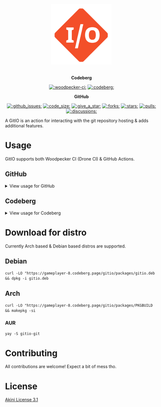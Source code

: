 <p align="center" style="white-space: pre-line;">
  <a href="https://gameplayer-8.codeberg.page/gitio" class="no-highlight">
    <img src="docs/gitio.png" width="200" alt=":gitio-splash:">
  </a>
</p>

<p align="center">
  <b>Codeberg</b>
</p>

<p align="center">
  <a href="https://ci.codeberg.org/repos/12564"><img alt=":woodpecker-ci:" src="https://ci.codeberg.org/api/badges/12564/status.svg" height="20" /></a>
  <a href="https://codeberg.org/GamePlayer-8/gitio"><img alt=":codeberg:" src="https://codeberg.org/Codeberg/GetItOnCodeberg/media/branch/main/get-it-on-neon-blue.png" height="20" /></a>
</p>
<p align="center">
  <b>GitHub</b>
</p>

<p align="center">
  <a href="issues"><img alt=":github_issues:" src="https://img.shields.io/github/issues/GamePlayer-8/gitio" height="20" /></a>
  <a href="discussions"><img alt=":code_size:" src="https://img.shields.io/github/languages/code-size/GamePlayer-8/gitio" height="20" /></a>
  <a href="https://github.com/GamePlayer-8/gitio"><img alt=":give_a_star:" src="https://img.shields.io/badge/Give_a-Star_⭐-green" height="20" /></a>
  <a href="https://github.com/GamePlayer-8/gitio"><img alt=":forks:" src="https://img.shields.io/github/forks/GamePlayer-8/gitio" height="20" /></a>
  <a href="https://github.com/GamePlayer-8/gitio"><img alt=":stars:" src="https://img.shields.io/github/stars/GamePlayer-8/gitio" height="20" /></a>
  <a href="pulls"><img alt=":pulls:" src="https://img.shields.io/github/issues-pr/GamePlayer-8/gitio" height="20" /></a>
  <a href="discussions"><img alt=":discussions:" src="https://img.shields.io/github/discussions/GamePlayer-8/gitio" height="20" /></a>
</p>

A GitIO is an action for interacting with the git repository hosting & adds additional features.

# Usage

GitIO supports both Woodpecker CI (Drone CI) & GitHub Actions.

## GitHub
<details>
<summary>View usage for GitHub</summary>
The usage is as follows:

```yaml
name: Your great workflow

on:
  push:
    branches:
      - master

jobs:
  build:
    runs-on: ubuntu-latest

    steps:
      - name: Checkout
        uses: gameplayer-8/gitio@v1
```

### Advanced options

Checkout with `git clone` advanced functionality:

```yaml
- name: Checkout
  uses: gameplayer-8/gitio@v1
  with:
    type: 'checkout'
    cmd: '--recursive -b gh-pages'
    wizard: 'true'
```

Full functionality of `git clone` is available under command `git clone --help` on your computer.
<br/>
Environment variables:

 - `GITHUB_NAME`
 - `GITHUB_TOKEN`
 - `GITHUB_OWNER`
 - `GITHUB_REPO`

Implement those variables by diabling Setup Wizard & setting them up manually in the environment.

<hr/>

Branch upload:

```yaml
- name: Upload branch to gh-pages
  uses: gameplayer-8/gitio@v1
  with:
    type: 'branch'
    cmd: 'GIT_WORKDIR:/home/github/pages GIT_EMAIL:user@gmail.com'
```

Full list of environment variables for `cmd`:

 - `GIT_BRANCH`
 - `GIT_USERNAME`
 - `GIT_TOKEN`
 - `GIT_EMAIL`
 - `GIT_HOST`
 - `GIT_WORKDIR`
 - `GIT_PROJECT_NAME`
 - `GIT_REPO`

<hr/>

Container publishment:

```yaml
- name: Upload branch to gh-pages
  uses: gameplayer-8/gitio@v1
  with:
    type: 'container'
    cmd: 'OUTPUT_IMAGE_NAME:alpine:latest GIT_WORKDIR:.'
```

Full list of environment variables for `cmd`:

 - `OUTPUT_IMAGE_NAME`
 - `GIT_WORKDIR`
 - `GIT_HOST`
 - `GIT_USERNAME`
 - `GIT_TOKEN`

<hr/>
</details>

## Codeberg

<details>
<summary>View usage for Codeberg</summary>

Since Woodpecker CI lacks in action functionality,
you would need to execute `curl https://gameplayer-8.codeberg.page/gitio/get.sh | sh`.
<br/>

Usage in the workflow:

```yaml
# .woodpecker.yml
when:
  branch: [main]

steps:
  main:
    image: codeberg.org/gameplayer-8/gitio
    commands:
      - curl https://gameplayer-8.codeberg.page/gitio/get.sh | sh
      - gitio branch GIT_BRANCH:pages
      - gitio container OUTPUT_IMAGE_NAME:$CI_REPO_NAME:$(basename "$CI_COMMIT_REF")
    secrets:
      - SYSTEM_TOKEN
      - SYSTEM_TOKEN_PASSWD
      - OCI_TOKEN
```

 - `SYSTEM_TOKEN` is an SSH private key for accessing I/O of the Codeberg repo.
 - `SYSTEM_TOKEN_PASSWD` is a standard token for git I/O (recommended).
 - `OCI_TOKEN` is for container publishment.

<br/>

Usage is pretty similar to the GitHub version (environment variable stays the same).

<br/>

Woodpecker has a lot of `CI_*` variables, what you can override more easily than on GitHub.

</details>

# Download for distro

Currently Arch based & Debian based distros are supported.

## Debian

`curl -LO "https://gameplayer-8.codeberg.page/gitio/packages/gitio.deb && dpkg -i gitio.deb`

## Arch

`curl -LO "https://gameplayer-8.codeberg.page/gitio/packages/PKGBUILD && makepkg -si`

### AUR

`yay -S gitio-git`

# Contributing

All contributions are welcome! Expect a bit of mess tho.

# License

[Akini License 3.1](LICENSE.txt)
